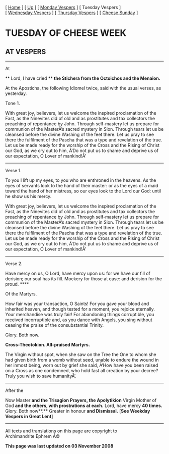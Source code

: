 \[ [Home](index.md) \] \[ [Up](cheese_week.md) \]
\[ [Monday Vespers](CheeseMonVes.md) \] \[ Tuesday Vespers \]
\[ [Wednesday Vespers](CheeseWedVes.md) \]
\[ [Thursday Vespers](CheeseThuVes.md) \]
\[ [Cheese Sunday](cheese.md) \]

TUESDAY OF CHEESE WEEK
======================

AT VESPERS
----------

****

At

** Lord, I have cried ** **the Stichera from the Octoichos and the
Menaion.**

At the Aposticha, the following Idiomel twice, said with the usual
verses, as yesterday.

Tone 1.

With great joy, believers, let us welcome the inspired proclamation of
the Fast, as the Ninevites did of old and as prostitutes and tax
collectors the preaching of repentance by John. Through self-mastery let
us prepare for communion of the MasterÂ’s sacred mystery in Sion.
Through tears let us be cleansed before the divine Washing of the feet
there. Let us pray to see there the fulfilment of the Pascha that was a
type and revelation of the true. Let us be made ready for the worship of
the Cross and the Rising of Christ our God, as we cry out to him, Â‘Do
not put us to shame and deprive us of our expectation, O Lover of
mankind!Â’

****

Verse 1.

To you I lift up my eyes, to you who are enthroned in the heavens. As
the eyes of servants look to the hand of their master: or as the eyes of
a maid toward the hand of her mistress, so our eyes look to the Lord our
God: until he show us his mercy.

With great joy, believers, let us welcome the inspired proclamation of
the Fast, as the Ninevites did of old and as prostitutes and tax
collectors the preaching of repentance by John. Through self-mastery let
us prepare for communion of the MasterÂ’s sacred mystery in Sion.
Through tears let us be cleansed before the divine Washing of the feet
there. Let us pray to see there the fulfilment of the Pascha that was a
type and revelation of the true. Let us be made ready for the worship of
the Cross and the Rising of Christ our God, as we cry out to him, Â‘Do
not put us to shame and deprive us of our expectation, O Lover of
mankind!Â’

****

Verse 2.

Have mercy on us, O Lord, have mercy upon us: for we have our fill of
derision; our soul has its fill. Mockery for those at ease: and derision
for the proud. ****

Of the Martyrs.

How fair was your transaction, O Saints! For you gave your blood and
inherited heaven, and though tested for a moment, you rejoice eternally.
Your merchandise was truly fair! For abandoning things corruptible, you
received incorruptible and, as you dance with Angels, you sing without
ceasing the praise of the consubstantial Trinity.

Glory. Both now.

**Cross-Theotokion. All-praised Martyrs.**

The Virgin without spot, when she saw on the Tree the One to whom she
had given birth from a womb without seed, unable to endure the wound in
her inmost being, worn out by grief she said, Â‘How have you been raised
on a Cross as one condemned, who hold fast all creation by your decree?
Truly you wish to save humanityÂ’.

****

After the

Now Master **and the Trisagion Prayers, the Apolytikion** Virgin Mother
of God **and the others, with prostrations at each.** Lord, have mercy
**40 times.** Glory. Both now**.** Greater in honour **and Dismissal.**
\[**See Weekday Vespers in Great Lent**\]  

------------------------------------------------------------------------

All texts and translations on this page are copyright to\
Archimandrite Ephrem Â©

**This page was last updated on 03 November 2008**
